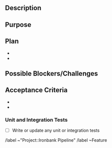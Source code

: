 <!-- This template is **ONLY** used for feature requests. Bug reporting or pipeline enhancement issues should use the other template options for issue submission. -->

## Description

<!--- What feature should be implemented in the pipeline? -->

## Purpose

<!--- If it is not obvious, state what purpose this new feature would serve if implemented -->

## Plan

<!--- What needs to be done in order to implement the new feature? How do we test if implementation is successful? -->

-
-

## Possible Blockers/Challenges

<!--- Are there any potential blockers or challenges associated with implementing this new feature? -->

## Acceptance Criteria

<!--- What is the acceptance criteria for this new feature? -->

-
-

### Unit and Integration Tests
- [ ] Write or update any unit or integration tests

/label ~"Project::Ironbank Pipeline"
/label ~Feature

